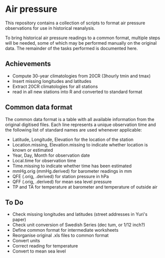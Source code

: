 Air pressure
============

This repository contains a collection of scripts to format air pressure observations for use in historical reanalysis. 

To bring historical air pressure readings to a common format, multiple steps will be needed, some of which may be performed manually on the original data. The remainder of the tasks performed is documented here.

Achievements
-----------------------
* Compute 30-year climatologies from 20CR (3hourly tmin and tmax)
* Insert missing longitudes and latitudes
* Extract 20CR climatologies for all stations
* read in all new stations into R and converted to standard format

Common data format
-----------------------------

The common data format is a table with all available information from the original digitised files. Each line represents a unique observation time and the following list of standard names are used whenever applicable:

* Latitude, Longitude, Elevation for the location of the station
* Location.missing, Elevation.missing to indicate whether location is known or estimated
* Year, Day, Month for observation date
* Local.time for observation time 
* Time.missing to indicate whether time has been estimated
* mmHg.orig (mmHg.derived) for barometer readings in mm
* QFE (.orig, .derived) for station pressure in hPa
* QFF (.orig, .derived) for mean sea level pressure
* TP and TA for temperature at barometer and temperature of outside air


To Do
------------
* Check missing longitudes and latitudes (street addresses in Yuri's paper)
* Check unit conversion of Swedish Series (dec tum, or 1/12 inch?)
* Define common format for intermediate worksheets
* Reorganise original .xls files to common format
* Convert units
* Correct reading for temperature
* Convert to mean sea level
